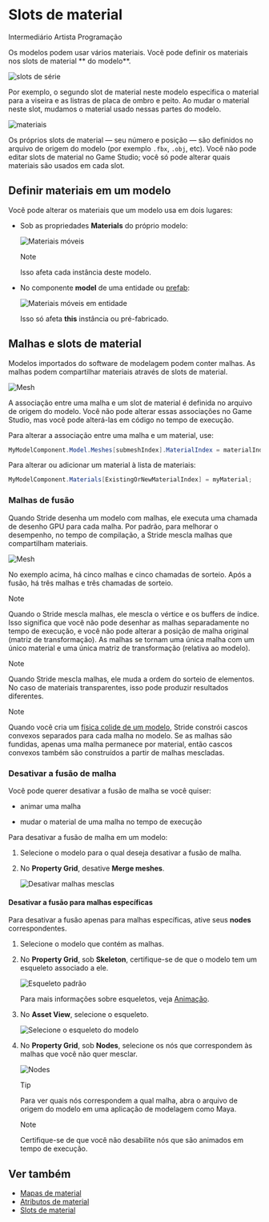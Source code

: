 # Slots de material

<span class="badge text-bg-primary">Intermediário</span>
<span class="badge text-bg-success">Artista </span>
<span class="badge text-bg-success">Programação</span>

Os modelos podem usar vários materiais. Você pode definir os materiais nos slots de material ** do modelo**.

![ slots de série](media/material-slots.png)

Por exemplo, o segundo slot de material neste modelo especifica o material para a viseira e as listras de placa de ombro e peito. Ao mudar o material neste slot, mudamos o material usado nessas partes do modelo.

![materiais](media/model-materials-both.png)

Os próprios slots de material — seu número e posição — são definidos no arquivo de origem do modelo (por exemplo `.fbx`, `.obj`, etc). Você não pode editar slots de material no Game Studio; você só pode alterar quais materiais são usados em cada slot.

## Definir materiais em um modelo

Você pode alterar os materiais que um modelo usa em dois lugares:

* Sob as propriedades **Materials** do próprio modelo:

   ![Materiais móveis](media/model-materials.png)

   > [!Note]
   > Isso afeta cada instância deste modelo.

* No componente **model** de uma entidade ou [prefab](../../game-studio/prefabs/index.md):

   ![ Materiais móveis em entidade](media/model-materials-in-entity.png)

   Isso só afeta **this** instância ou pré-fabricado.

## Malhas e slots de material

Modelos importados do software de modelagem podem conter malhas. As malhas podem compartilhar materiais através de slots de material.

![Mesh](media/material-slot-diagram-1.png)

A associação entre uma malha e um slot de material é definida no arquivo de origem do modelo. Você não pode alterar essas associações no Game Studio, mas você pode alterá-las em código no tempo de execução.

Para alterar a associação entre uma malha e um material, use:

```cs
MyModelComponent.Model.Meshes[submeshIndex].MaterialIndex = materialIndex;
```

Para alterar ou adicionar um material à lista de materiais:

```cs
MyModelComponent.Materials[ExistingOrNewMaterialIndex] = myMaterial;
```

### Malhas de fusão

Quando Stride desenha um modelo com malhas, ele executa uma chamada de desenho GPU para cada malha. Por padrão, para melhorar o desempenho, no tempo de compilação, a Stride mescla malhas que compartilham materiais.

![Mesh](media/material-slot-diagram-2.png)

No exemplo acima, há cinco malhas e cinco chamadas de sorteio. Após a fusão, há três malhas e três chamadas de sorteio.

> [!Note]
> Quando o Stride mescla malhas, ele mescla o vértice e os buffers de índice. Isso significa que você não pode desenhar as malhas separadamente no tempo de execução, e você não pode alterar a posição de malha original (matriz de transformação). As malhas se tornam uma única malha com um único material e uma única matriz de transformação (relativa ao modelo).

> [!Note]
> Quando Stride mescla malhas, ele muda a ordem do sorteio de elementos. No caso de materiais transparentes, isso pode produzir resultados diferentes.

> [!Note]
> Quando você cria um [física colide de um modelo](../../physics/collider-shapes.md), Stride constrói cascos convexos separados para cada malha no modelo. Se as malhas são fundidas, apenas uma malha permanece por material, então cascos convexos também são construídos a partir de malhas mescladas.

### Desativar a fusão de malha

Você pode querer desativar a fusão de malha se você quiser:

* animar uma malha

* mudar o material de uma malha no tempo de execução

Para desativar a fusão de malha em um modelo:

1. Selecione o modelo para o qual deseja desativar a fusão de malha.

2. No **Property Grid**, desative **Merge meshes**.

   ![ Desativar malhas mesclas](media/disable-merge-meshes.png)

#### Desativar a fusão para malhas específicas

Para desativar a fusão apenas para malhas específicas, ative seus **nodes** correspondentes.

1. Selecione o modelo que contém as malhas.

2. No **Property Grid**, sob **Skeleton**, certifique-se de que o modelo tem um esqueleto associado a ele.

   ![Esqueleto padrão ](media/model-skeleton.png)

   Para mais informações sobre esqueletos, veja [Animação](../../animation/index.md).

3. No **Asset View**, selecione o esqueleto.

   ![Selecione o esqueleto do modelo](media/select-model-skeleton.png)

4. No **Property Grid**, sob **Nodes**, selecione os nós que correspondem às malhas que você não quer mesclar.

   ![Nodes](media/select-model-skeleton-nodes.png)

   > [!Tip]
   > Para ver quais nós correspondem a qual malha, abra o arquivo de origem do modelo em uma aplicação de modelagem como Maya.

   > [!Note]
   > Certifique-se de que você não desabilite nós que são animados em tempo de execução.

## Ver também

* [Mapas de material](material-maps.md)
* [Atributos de material](material-attributes.md)
* [Slots de material](material-slots.md)